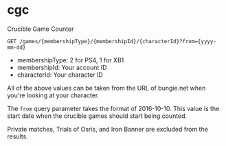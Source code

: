 # cgc

Crucible Game Counter

```
GET /games/{membershipType}/{membershipId}/{characterId}?from={yyyy-mm-dd}
```

* membershipType: 2 for PS4, 1 for XB1
* membershipId: Your account ID
* characterId: Your character ID

All of the above values can be taken from the URL of bungie.net when you're
looking at your character.

The `from` query parameter takes the format of 2016-10-10. This value is the
start date when the crucible games should start being counted.

Private matches, Trials of Osris, and Iron Banner are excluded from the results.
